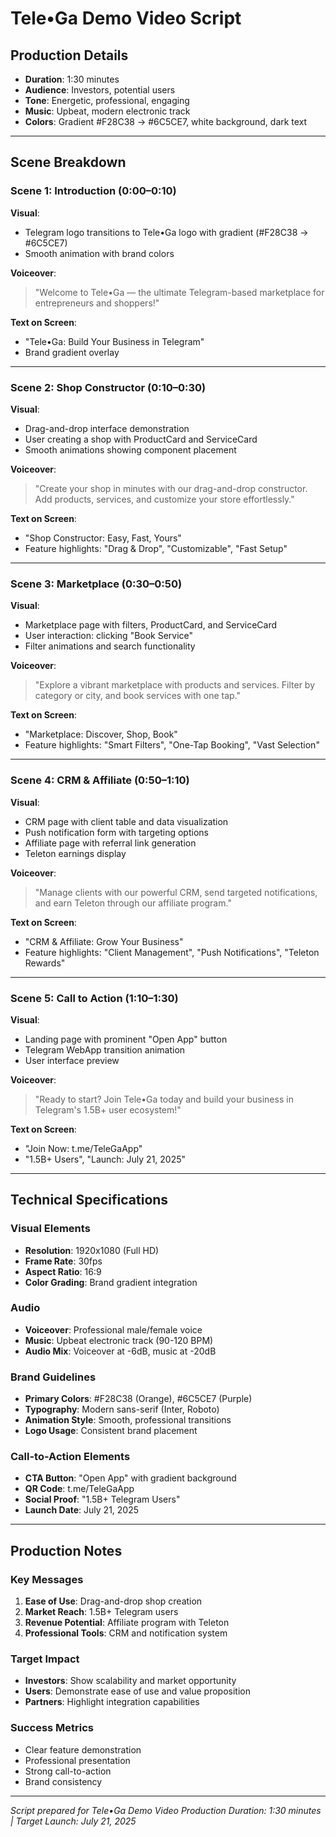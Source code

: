 # Tele•Ga Demo Video Script

## Production Details

- **Duration**: 1:30 minutes
- **Audience**: Investors, potential users
- **Tone**: Energetic, professional, engaging
- **Music**: Upbeat, modern electronic track
- **Colors**: Gradient #F28C38 → #6C5CE7, white background, dark text

---

## Scene Breakdown

### Scene 1: Introduction (0:00–0:10)

**Visual**:

- Telegram logo transitions to Tele•Ga logo with gradient (#F28C38 → #6C5CE7)
- Smooth animation with brand colors

**Voiceover**:

> "Welcome to Tele•Ga — the ultimate Telegram-based marketplace for entrepreneurs and shoppers!"

**Text on Screen**:

- "Tele•Ga: Build Your Business in Telegram"
- Brand gradient overlay

---

### Scene 2: Shop Constructor (0:10–0:30)

**Visual**:

- Drag-and-drop interface demonstration
- User creating a shop with ProductCard and ServiceCard
- Smooth animations showing component placement

**Voiceover**:

> "Create your shop in minutes with our drag-and-drop constructor. Add products, services, and customize your store effortlessly."

**Text on Screen**:

- "Shop Constructor: Easy, Fast, Yours"
- Feature highlights: "Drag & Drop", "Customizable", "Fast Setup"

---

### Scene 3: Marketplace (0:30–0:50)

**Visual**:

- Marketplace page with filters, ProductCard, and ServiceCard
- User interaction: clicking "Book Service"
- Filter animations and search functionality

**Voiceover**:

> "Explore a vibrant marketplace with products and services. Filter by category or city, and book services with one tap."

**Text on Screen**:

- "Marketplace: Discover, Shop, Book"
- Feature highlights: "Smart Filters", "One-Tap Booking", "Vast Selection"

---

### Scene 4: CRM & Affiliate (0:50–1:10)

**Visual**:

- CRM page with client table and data visualization
- Push notification form with targeting options
- Affiliate page with referral link generation
- Teleton earnings display

**Voiceover**:

> "Manage clients with our powerful CRM, send targeted notifications, and earn Teleton through our affiliate program."

**Text on Screen**:

- "CRM & Affiliate: Grow Your Business"
- Feature highlights: "Client Management", "Push Notifications", "Teleton Rewards"

---

### Scene 5: Call to Action (1:10–1:30)

**Visual**:

- Landing page with prominent "Open App" button
- Telegram WebApp transition animation
- User interface preview

**Voiceover**:

> "Ready to start? Join Tele•Ga today and build your business in Telegram's 1.5B+ user ecosystem!"

**Text on Screen**:

- "Join Now: t.me/TeleGaApp"
- "1.5B+ Users", "Launch: July 21, 2025"

---

## Technical Specifications

### Visual Elements

- **Resolution**: 1920x1080 (Full HD)
- **Frame Rate**: 30fps
- **Aspect Ratio**: 16:9
- **Color Grading**: Brand gradient integration

### Audio

- **Voiceover**: Professional male/female voice
- **Music**: Upbeat electronic track (90-120 BPM)
- **Audio Mix**: Voiceover at -6dB, music at -20dB

### Brand Guidelines

- **Primary Colors**: #F28C38 (Orange), #6C5CE7 (Purple)
- **Typography**: Modern sans-serif (Inter, Roboto)
- **Animation Style**: Smooth, professional transitions
- **Logo Usage**: Consistent brand placement

### Call-to-Action Elements

- **CTA Button**: "Open App" with gradient background
- **QR Code**: t.me/TeleGaApp
- **Social Proof**: "1.5B+ Telegram Users"
- **Launch Date**: July 21, 2025

---

## Production Notes

### Key Messages

1. **Ease of Use**: Drag-and-drop shop creation
2. **Market Reach**: 1.5B+ Telegram users
3. **Revenue Potential**: Affiliate program with Teleton
4. **Professional Tools**: CRM and notification system

### Target Impact

- **Investors**: Show scalability and market opportunity
- **Users**: Demonstrate ease of use and value proposition
- **Partners**: Highlight integration capabilities

### Success Metrics

- Clear feature demonstration
- Professional presentation
- Strong call-to-action
- Brand consistency

---

_Script prepared for Tele•Ga Demo Video Production_
_Duration: 1:30 minutes | Target Launch: July 21, 2025_

